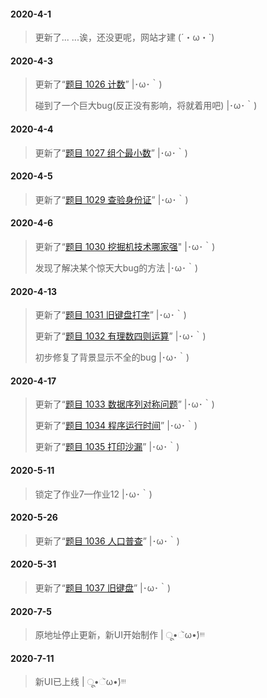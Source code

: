 #### 2020-4-1

> 更新了... ...诶，还没更呢，网站才建 (´・ω・`)

#### 2020-4-3

> 更新了“[题目 1026 计数](http://myanswer.club/TM/1026%20%E8%AE%A1%E6%95%B0/Code.html)” |･ω･｀)
>
> 碰到了一个巨大bug(反正没有影响，将就着用吧) |･ω･｀)

#### 2020-4-4

> 更新了“[题目 1027 组个最小数](http://myanswer.club/TM/1027%20%E7%BB%84%E4%B8%AA%E6%9C%80%E5%B0%8F%E6%95%B0/Code.html)” |･ω･｀)

#### 2020-4-5

> 更新了“[题目 1029 查验身份证](http://myanswer.club/TM/1029%20%E6%9F%A5%E9%AA%8C%E8%BA%AB%E4%BB%BD%E8%AF%81/Code.html)” |･ω･｀)

#### 2020-4-6

> 更新了“[题目 1030 挖掘机技术哪家强](http://myanswer.club/TM/1030%20%E6%8C%96%E6%8E%98%E6%9C%BA%E6%8A%80%E6%9C%AF%E5%93%AA%E5%AE%B6%E5%BC%BA/Code.html)" |･ω･｀)
>
> 发现了解决某个惊天大bug的方法 |･ω･｀)

#### 2020-4-13

> 更新了“[题目 1031 旧键盘打字](http://myanswer.club/TM/1031%20%E6%97%A7%E9%94%AE%E7%9B%98%E6%89%93%E5%AD%97/Code.html)” |･ω･｀)
>
> 更新了“[题目 1032 有理数四则运算](http://myanswer.club/TM/1032%20%E6%9C%89%E7%90%86%E6%95%B0%E5%9B%9B%E5%88%99%E8%BF%90%E7%AE%97/Code.html)” |･ω･｀)
>
> 初步修复了背景显示不全的bug |･ω･｀)

#### 2020-4-17

> 更新了“[题目 1033 数据序列对称问题](http://myanswer.club/TM/1033%20%E6%95%B0%E6%8D%AE%E5%BA%8F%E5%88%97%E5%AF%B9%E7%A7%B0%E9%97%AE%E9%A2%98/Code.html)” |･ω･｀)
>
> 更新了“[题目 1034 程序运行时间](http://myanswer.club/TM/1034%20%E7%A8%8B%E5%BA%8F%E8%BF%90%E8%A1%8C%E6%97%B6%E9%97%B4/Code.html)” |･ω･｀)
>
> 更新了“[题目 1035 打印沙漏](http://myanswer.club/TM/1035%20%E6%89%93%E5%8D%B0%E6%B2%99%E6%BC%8F/Code.html)” |･ω･｀)

#### 2020-5-11

> 锁定了作业7—作业12 |･ω･｀)

#### 2020-5-26

> 更新了“[题目 1036 人口普查](http://myanswer.club/TM/1036%20%E4%BA%BA%E5%8F%A3%E6%99%AE%E6%9F%A5/Code.html)” |･ω･｀)

#### 2020-5-31

> 更新了“[题目 1037 旧键盘](http://myanswer.club/TM/1037%20%E6%97%A7%E9%94%AE%E7%9B%98/Code.html)” |･ω･｀)

#### 2020-7-5

> 原地址停止更新，新UI开始制作 | ू•ૅω•́)ᵎᵎᵎ

#### 2020-7-11

> 新UI已上线 | ू•ૅω•́)ᵎᵎᵎ